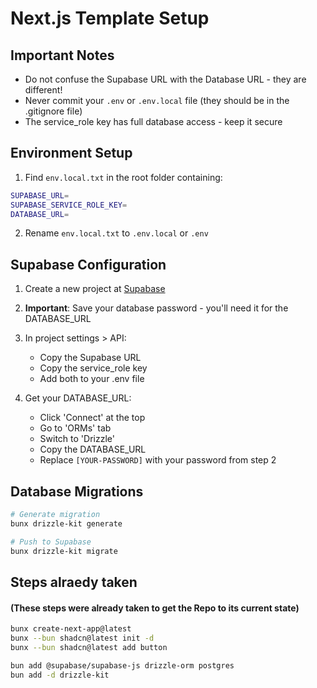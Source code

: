 # Next.js Template Setup

## Important Notes

- Do not confuse the Supabase URL with the Database URL - they are different!
- Never commit your `.env` or `.env.local` file (they should be in the .gitignore file)
- The service_role key has full database access - keep it secure

## Environment Setup

1. Find `env.local.txt` in the root folder containing:

```bash
SUPABASE_URL=
SUPABASE_SERVICE_ROLE_KEY=
DATABASE_URL=
```

2. Rename `env.local.txt` to `.env.local` or `.env`

## Supabase Configuration

1. Create a new project at [Supabase](https://database.new)
2. **Important**: Save your database password - you'll need it for the DATABASE_URL
3. In project settings > API:

   - Copy the Supabase URL
   - Copy the service_role key
   - Add both to your .env file

4. Get your DATABASE_URL:
   - Click 'Connect' at the top
   - Go to 'ORMs' tab
   - Switch to 'Drizzle'
   - Copy the DATABASE_URL
   - Replace `[YOUR-PASSWORD]` with your password from step 2

## Database Migrations

```bash
# Generate migration
bunx drizzle-kit generate

# Push to Supabase
bunx drizzle-kit migrate
```

## Steps alraedy taken

#### (These steps were already taken to get the Repo to its current state)

```bash
bunx create-next-app@latest
bunx --bun shadcn@latest init -d
bunx --bun shadcn@latest add button

bun add @supabase/supabase-js drizzle-orm postgres
bun add -d drizzle-kit
```
